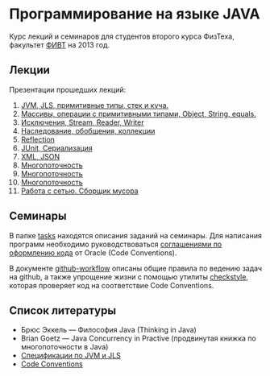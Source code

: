 # Программирование на языке JAVA

Курс лекций и семинаров для студентов второго курса ФизТеха, факультет
[ФИВТ](http://fivt.fizteh.ru) на 2013 год.

## Лекции
Презентации прошедших лекций:

1. [JVM, JLS, примитивные типы, стек и куча.](http://yadi.sk/d/GwdopKUI9JLnY)
2. [Массивы, операции с примитивными типами, Object, String, equals.](http://yadi.sk/d/2rGRP3Cy9JMiM)
3. [Исключения, Stream, Reader, Writer](http://yadi.sk/d/4qdRI4fOA3THz)
4. [Наследование, обобщения, коллекции](http://yadi.sk/d/0kYMQiNhA3TWo)
5. [Reflection](http://yadi.sk/d/C2I7P9igAToCA)
6. [JUnit, Сериализация](http://yadi.sk/d/cPNVV8f6Apt7D)
7. [XML, JSON](http://yadi.sk/d/4GIQOjFHBGDnz)
8. [Многопоточность](http://yadi.sk/d/NZgImdpzByxnP)
9. [Многопоточность](http://yadi.sk/d/jIKk9vuVByxnq)
10. [Многопоточность](http://yadi.sk/d/0tP_TrerCoKuL)
11. [Работа с сетью. Сборщик мусора](http://yadi.sk/d/sNektz_-DCQUa)

## Семинары
В папке [tasks](tasks) находятся описания заданий на
семинары. Для написания программ необходимо руководствоваться [соглашениями
по оформлению кода](http://www.oracle.com/technetwork/java/codeconv-138413.html)
от Oracle (Code Conventions).

В документе [github-workflow](github-workflow.md) описаны
общие правила по ведению задач на github, а также упрощение жизни с помощью утилиты
[checkstyle](http://checkstyle.sourceforge.net/), которая проверяет код на соответствие
Code Conventions.

## Список литературы
* Брюс Эккель &mdash; Философия Java  (Thinking in Java)
* Brian Goetz &mdash; Java Concurrency in Practive (продвинутая книжка
по многопоточности в Java)
* [Спецификации по JVM и JLS](http://docs.oracle.com/javase/specs/index.html)
* [Code Conventions](http://www.oracle.com/technetwork/java/codeconv-138413.html)

